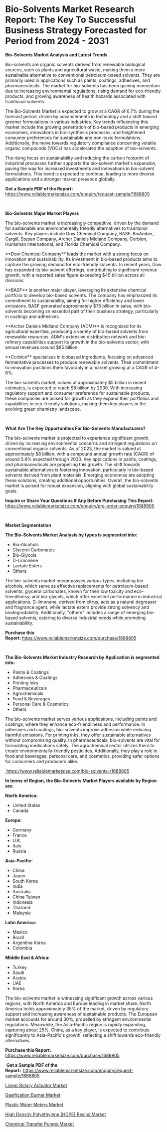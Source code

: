 <p><h1>Bio-Solvents Market Research Report: The Key To Successful Business Strategy Forecasted for Period from 2024 - 2031</h1></p><p><strong>Bio-Solvents Market Analysis and Latest Trends</strong></p>
<p><p>Bio-solvents are organic solvents derived from renewable biological sources, such as plants and agricultural waste, making them a more sustainable alternative to conventional petroleum-based solvents. They are primarily used in applications such as paints, coatings, adhesives, and pharmaceuticals. The market for bio-solvents has been gaining momentum due to increasing environmental regulations, rising demand for eco-friendly products, and growing awareness of health hazards associated with traditional solvents.</p><p>The Bio-Solvents Market is expected to grow at a CAGR of 6.7% during the forecast period, driven by advancements in technology and a shift toward greener formulations in various industries. Key trends influencing this market include the growing penetration of bio-based products in emerging economies, innovations in bio-synthesis processes, and heightened consumer preferences for sustainable and non-toxic formulations. Additionally, the move towards regulatory compliance concerning volatile organic compounds (VOCs) has accelerated the adoption of bio-solvents. </p><p>The rising focus on sustainability and reducing the carbon footprint of industrial processes further supports the bio-solvent market's expansion, paving the way for increased investments and innovations in bio-solvent formulations. This trend is expected to continue, leading to more diverse applications and a stronger market presence globally.</p></p>
<p><strong>Get a Sample PDF of the Report:&nbsp;</strong> <a href="https://www.reliablemarketsize.com/enquiry/request-sample/1688805?utm_campaign=1506&utm_medium=2&utm_source=Github&utm_content=ia&utm_term=19102024&utm_id=bio-solvents">https://www.reliablemarketsize.com/enquiry/request-sample/1688805</a></p>
<p>&nbsp;</p>
<p><strong>Bio-Solvents Major Market Players</strong></p>
<p><p>The bio-solvents market is increasingly competitive, driven by the demand for sustainable and environmentally friendly alternatives to traditional solvents. Key players include Dow Chemical Company, BASF, BioAmber, Cargill, Stepan Company, Archer Daniels Midland Company, Corbion, Huntsman International, and Florida Chemical Company.</p><p>**Dow Chemical Company** leads the market with a strong focus on innovation and sustainability. Its investment in bio-based products aims to capture the growing demand for eco-friendly solvents. In recent years, Dow has expanded its bio-solvent offerings, contributing to significant revenue growth, with a reported sales figure exceeding $45 billion across all divisions.</p><p>**BASF** is another major player, leveraging its extensive chemical portfolio to develop bio-based solvents. The company has emphasized its commitment to sustainability, aiming for higher efficiency and lower emissions. BASF generated approximately $75 billion in sales, with bio-solvents becoming an essential part of their business strategy, particularly in coatings and adhesives.</p><p>**Archer Daniels Midland Company (ADM)** is recognized for its agricultural expertise, producing a variety of bio-based solvents from renewable resources. ADM's extensive distribution network and bio-refinery capabilities support its growth in the bio-solvents sector, with annual revenues around $85 billion.</p><p>**Corbion** specializes in biobased ingredients, focusing on advanced fermentative processes to produce renewable solvents. Their commitment to innovation positions them favorably in a market growing at a CAGR of 4-6%.</p><p>The bio-solvents market, valued at approximately $5 billion in recent estimates, is expected to reach $8 billion by 2030. With increasing regulatory support and consumer preference for sustainable products, these companies are poised for growth as they expand their portfolios and capabilities in eco-friendly solutions, making them key players in the evolving green chemistry landscape.</p></p>
<p>&nbsp;</p>
<p><strong>What Are The Key Opportunities For Bio-Solvents Manufacturers?</strong></p>
<p><p>The bio-solvents market is projected to experience significant growth, driven by increasing environmental concerns and stringent regulations on conventional organic solvents. As of 2023, the market is valued at approximately $8 billion, with a compound annual growth rate (CAGR) of around 5.8% expected through 2030. Key applications in paints, coatings, and pharmaceuticals are propelling this growth. The shift towards sustainable alternatives is fostering innovation, particularly in bio-based solvents derived from plant materials. Emerging economies are adopting these solutions, creating additional opportunities. Overall, the bio-solvents market is poised for robust expansion, aligning with global sustainability goals.</p></p>
<p><strong>Inquire or Share Your Questions If Any Before Purchasing This Report:</strong> <a href="https://www.reliablemarketsize.com/enquiry/pre-order-enquiry/1688805?utm_campaign=1506&utm_medium=2&utm_source=Github&utm_content=ia&utm_term=19102024&utm_id=bio-solvents">https://www.reliablemarketsize.com/enquiry/pre-order-enquiry/1688805</a></p>
<p>&nbsp;</p>
<p><strong>Market Segmentation</strong></p>
<p><strong>The Bio-Solvents Market Analysis by types is segmented into:</strong></p>
<p><ul><li>Bio-Alcohols</li><li>Glycerol Carbonates</li><li>Bio-Glycols</li><li>D-Limonene</li><li>Lactate Esters</li><li>Others</li></ul></p>
<p><p>The bio-solvents market encompasses various types, including bio-alcohols, which serve as effective replacements for petroleum-based solvents; glycerol carbonates, known for their low toxicity and eco-friendliness; and bio-glycols, which offer excellent performance in industrial applications. D-limonene, derived from citrus, acts as a natural degreaser and fragrance agent, while lactate esters provide strong solvency and biodegradability. Additionally, "others" includes a range of emerging bio-based solvents, catering to diverse industrial needs while promoting sustainability.</p></p>
<p><strong>Purchase this Report:&nbsp;</strong><a href="https://www.reliablemarketsize.com/purchase/1688805?utm_campaign=1506&utm_medium=2&utm_source=Github&utm_content=ia&utm_term=19102024&utm_id=bio-solvents">https://www.reliablemarketsize.com/purchase/1688805</a></p>
<p>&nbsp;</p>
<p><strong>The Bio-Solvents Market Industry Research by Application is segmented into:</strong></p>
<p><ul><li>Paints & Coatings</li><li>Adhesives & Coatings</li><li>Printing Inks</li><li>Pharmaceuticals</li><li>Agrochemicals</li><li>Food & Beverages</li><li>Personal Care & Cosmetics</li><li>Others</li></ul></p>
<p><p>The bio-solvents market serves various applications, including paints and coatings, where they enhance eco-friendliness and performance. In adhesives and coatings, bio-solvents improve adhesion while reducing harmful emissions. For printing inks, they offer sustainable alternatives without compromising quality. In pharmaceuticals, bio-solvents are vital for formulating medications safely. The agrochemical sector utilizes them to create environmentally-friendly pesticides. Additionally, they play a role in food and beverages, personal care, and cosmetics, providing safer options for consumers and producers alike.</p></p>
<p><a href="https://www.reliablemarketsize.com/bio-solvents-r1688805?utm_campaign=1506&utm_medium=2&utm_source=Github&utm_content=ia&utm_term=19102024&utm_id=bio-solvents">&nbsp;https://www.reliablemarketsize.com/bio-solvents-r1688805</a></p>
<p><strong>In terms of Region, the Bio-Solvents Market Players available by Region are:</strong></p>
<p>
    <p> <strong> North America: </strong>
        <ul>
            <li>United States</li>
            <li>Canada</li>
        </ul>
        </p> 
    <p> <strong> Europe: </strong>
        <ul>
            <li>Germany</li>
            <li>France</li>
            <li>U.K.</li>
            <li>Italy</li>
            <li>Russia</li>
        </ul>
        </p> 
    <p> <strong> Asia-Pacific: </strong>
        <ul>
            <li>China</li>
            <li>Japan</li>
            <li>South Korea</li>
            <li>India</li>
            <li>Australia</li>
            <li>China Taiwan</li>
            <li>Indonesia</li>
            <li>Thailand</li>
            <li>Malaysia</li>
        </ul>
        </p> 
    <p> <strong> Latin America: </strong>
        <ul>
            <li>Mexico</li>
            <li>Brazil</li>
            <li>Argentina Korea</li>
            <li>Colombia</li>
        </ul>
        </p> 
    <p> <strong> Middle East & Africa: </strong>
        <ul>
            <li>Turkey</li>
            <li>Saudi</li>
            <li>Arabia</li>
            <li>UAE</li>
            <li>Korea</li>
        </ul>
    </p>
    </p>
<p><p>The bio-solvents market is witnessing significant growth across various regions, with North America and Europe leading in market share. North America holds approximately 35% of the market, driven by regulatory support and increasing awareness of sustainable products. The European market accounts for around 30%, propelled by stringent environmental regulations. Meanwhile, the Asia-Pacific region is rapidly expanding, capturing about 25%. China, as a key player, is expected to contribute significantly to Asia-Pacific's growth, reflecting a shift towards eco-friendly alternatives.</p></p>
<p><strong>Purchase this Report: </strong><a href="https://www.reliablemarketsize.com/purchase/1688805?utm_campaign=1506&utm_medium=2&utm_source=Github&utm_content=ia&utm_term=19102024&utm_id=bio-solvents">https://www.reliablemarketsize.com/purchase/1688805</a></p>
<p>&nbsp;<strong>Get a Sample PDF of the Report:&nbsp;&nbsp;</strong><a href="https://www.reliablemarketsize.com/enquiry/request-sample/1688805?utm_campaign=1506&utm_medium=2&utm_source=Github&utm_content=ia&utm_term=19102024&utm_id=bio-solvents">https://www.reliablemarketsize.com/enquiry/request-sample/1688805</a></p>
<p><strong></strong></p>
<p><p><a href="https://issuu.com/reportprime-2/docs/linear-rotary-actuator-market-size-_a07e0db7536665?utm_campaign=1506&utm_medium=2&utm_source=Github&utm_content=ia&utm_term=19102024&utm_id=bio-solvents">Linear Rotary Actuator Market</a></p><p><a href="https://issuu.com/reportprime-2/docs/gasification-burner-market-size-203_1c8087dc0e819c?utm_campaign=1506&utm_medium=2&utm_source=Github&utm_content=ia&utm_term=19102024&utm_id=bio-solvents">Gasification Burner Market</a></p><p><a href="https://www.linkedin.com/pulse/global-plastic-water-meters-market-focus-product-type-absnylonothers-zjode?utm_campaign=1506&utm_medium=2&utm_source=Github&utm_content=ia&utm_term=19102024&utm_id=bio-solvents">Plastic Water Meters Market</a></p><p><a href="https://github.com/Chiragrp22/Market-Research-Report-List-6/blob/main/high-density-polyethylene-hdpe-resins-market.md?utm_campaign=1506&utm_medium=2&utm_source=Github&utm_content=ia&utm_term=19102024&utm_id=bio-solvents">High Density Polyethylene (HDPE) Resins Market</a></p><p><a href="https://www.linkedin.com/pulse/chemical-transfer-pumps-market-forecast-global-trends-analysis-adaxe?utm_campaign=1506&utm_medium=2&utm_source=Github&utm_content=ia&utm_term=19102024&utm_id=bio-solvents">Chemical Transfer Pumps Market</a></p></p>
